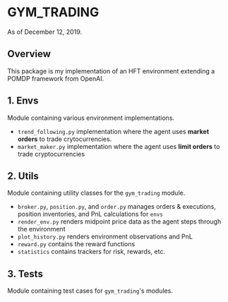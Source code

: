 # GYM_TRADING
As of December 12, 2019.

## Overview
This package is my implementation of an HFT environment extending a
POMDP framework from OpenAI.

## 1. Envs
Module containing various environment implementations.
- `trend_following.py` implementation where the agent uses **market orders**
  to trade crytocurrencies.
- `market_maker.py` implementation where the agent uses **limit orders**
  to trade cryptocurrencies

## 2. Utils
Module containing utility classes for the `gym_trading` module.
- `broker.py`, `position.py`, and `order.py` manages orders &
  executions, position inventories, and PnL calculations for `envs`
- `render_env.py` renders midpoint price data as the agent steps
  through the environment
- `plot_history.py` renders environment observations and PnL
- `reward.py` contains the reward functions
- `statistics` contains trackers for risk, rewards, etc.

## 3. Tests
Module containing test cases for `gym_trading`'s modules.
